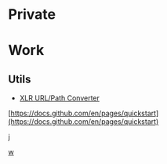 # Private

# Work
## Utils
 - [XLR URL/Path Converter](./files/xlr_path_converter.html)

[https://docs.github.com/en/pages/quickstart](https://docs.github.com/en/pages/quickstart)



[j](./journal.md.html)

[w](./website.md.html)
 